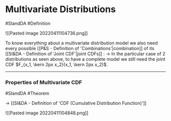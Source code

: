 # Multivariate Distributions
#SIandDA #Definition 

![[Pasted image 20220411104736.png]]

To know everything about a multivariate distribution model we also need every possible [[P&S - Definition of 'Combinations'|combination]] of its [[SI&DA - Definition of 'Joint CDF'|joint CDFs]] :
-> In the particular case of 2 distributions as seen above, to have a complete model we still need the joint CDF $F_{x_1, \kern 2px x_2}(x_1, \kern 2px x_2)$.

---
### Properties of Multivariate CDF
#SIandDA #Theorem 

-> [[SI&DA - Definition of 'CDF (Cumulative Distribution Function)']]

![[Pasted image 20220411104848.png]]
